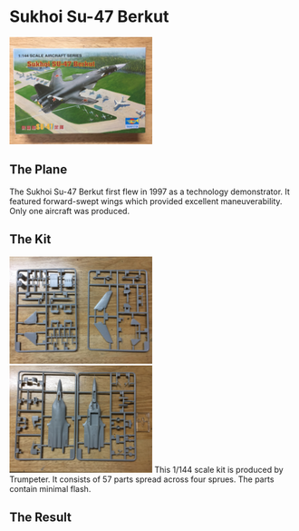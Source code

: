 # Sukhoi Su-47 Berkut
<img src="IMG_1363[1].JPG" alt="Su-47" width="50%" height="50%" class="center">

## The Plane
The Sukhoi Su-47 Berkut first flew in 1997 as a technology demonstrator. It featured forward-swept wings which provided excellent maneuverability. Only one aircraft was produced. 

## The Kit
<img src="su47sprues01.JPG" alt="Su-47" width="50%" height="50%" class="center"> <img src="su47sprues02.JPG" alt="Su-47" width="50%" height="50%" class="center">
This 1/144 scale kit is produced by Trumpeter. It consists of 57 parts spread across four sprues. The parts contain minimal flash.

## The Result

